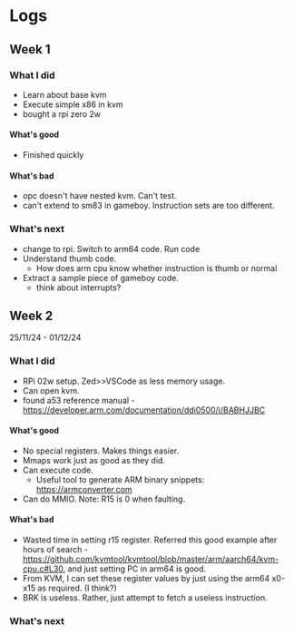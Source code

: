 # Logs

## Week 1

### What I did

- Learn about base kvm
- Execute simple x86 in kvm
- bought a rpi zero 2w

#### What's good

- Finished quickly

#### What's bad

- opc doesn't have nested kvm. Can't test.
- can't extend to sm83 in gameboy. Instruction sets are too different.

### What's next

- change to rpi. Switch to arm64 code. Run code
- Understand thumb code.
  - How does arm cpu know whether instruction is thumb or normal
- Extract a sample piece of gameboy code.
  - think about interrupts?



## Week 2

25/11/24 - 01/12/24

### What I did

- RPi 02w setup. Zed>>VSCode as less memory usage.
- Can open kvm.
- found a53 reference manual - https://developer.arm.com/documentation/ddi0500/j/BABHJJBC

#### What's good

- No special registers. Makes things easier.
- Mmaps work just as good as they did.
- Can execute code.
  - Useful tool to generate ARM binary snippets: https://armconverter.com
- Can do MMIO. Note: R15 is 0 when faulting.

#### What's bad

- Wasted time in setting r15 register. Referred this good example after hours of search - https://github.com/kvmtool/kvmtool/blob/master/arm/aarch64/kvm-cpu.c#L30, and just setting PC in arm64 is good.
- From KVM, I can set these register values by just using the arm64 x0-x15 as required. (I think?)
- BRK is useless. Rather, just attempt to fetch a useless instruction.

### What's next
